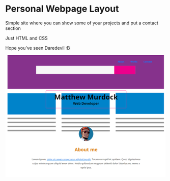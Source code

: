 # Personal Webpage Layout
Simple site where you can show some of your projects and put a contact section

Just HTML and CSS

Hope you've seen Daredevil :B

![alt tag](img/example.jpg)